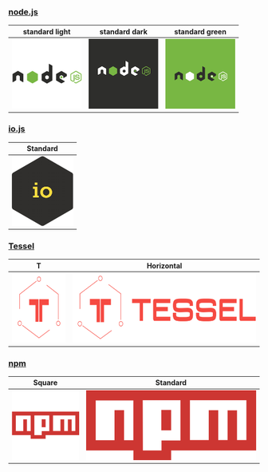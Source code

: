 ### [node.js](http://nodejs.org/)

| standard light | standard dark | standard green
|:---:|:---:|:---:|
| <a href="node.js/light/256x256.png"><img width=140 src="node.js/light/256x256.png" alt="node.js standard light"></a> | <a href="node.js/dark/256x256.png"><img width=140 src="node.js/dark/256x256.png" alt="node.js standard dark"></a> | <a href="node.js/green/256x256.png"><img width=140 src="node.js/green/256x256.png" alt="node.js standard green"></a> |

### [io.js](https://iojs.org)

| Standard
|:---:
| <a href="iojs/standard/224x256.png"><img height=140 src="iojs/standard/224x256.png" alt="io.js logo"></a>


### [Tessel](https://tessel.io/)

| T | Horizontal
|:---:|:---:
| <a href="tessel/t/square/256x256.png"><img height=140 src="tessel/t/square/256x256.png" alt="Tessel T"></a> | <a href="tessel/horizontal/without-padding/849x256.png"><img height=140 src="tessel/horizontal/without-padding/849x256.png" alt="Tessel horizontal logo"></a>


### [npm](https://www.npmjs.com/)

| Square | Standard
|:---:|:---:
| <a href="npm/square/256x256.png"><img height=140 src="npm/square/256x256.png" alt="npm square logo"></a> | <a href="npm/original/657x256.png"><img height=140 src="npm/original/657x256.png" alt="npm original logo"></a>
